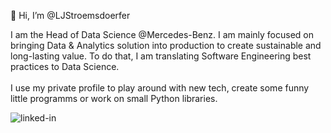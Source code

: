 

👋 Hi, I’m @LJStroemsdoerfer


<p> 
    I am the Head of Data Science @Mercedes-Benz. I am mainly focused on bringing Data & Analytics solution into production to create sustainable and long-lasting value. To do that, I am translating Software Engineering best practices to Data Science.<br>
    <br>
    I use my private profile to play around with new tech, create some funny little programms or work on small Python libraries.
</p>

[<img align="left" alt="linked-in" src="https://img.shields.io/badge/linkedin-%230077B5.svg?&style=for-the-badge&logo=linkedin&logoColor=white" />](https://www.linkedin.com/in/lukas-jan-stroemsdoerfer-a0a631160/)
<br>
<br>
